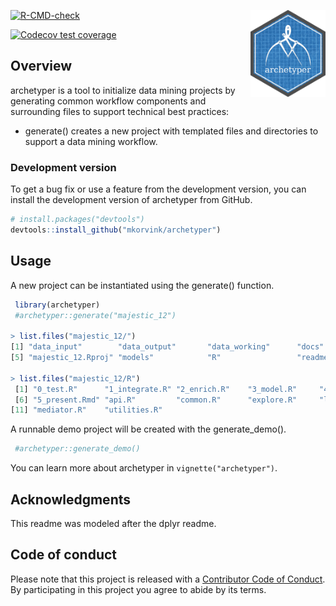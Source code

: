 <a href='https://github.com/mkorvink/archetyper/'><img src='man/figures/archetyper_hex.png' align="right" height="139" /></a>

  <!-- badges: start -->
  [![R-CMD-check](https://github.com/mkorvink/archetyper/workflows/R-CMD-check/badge.svg)](https://github.com/mkorvink/archetyper/actions)
  
   
  [![Codecov test coverage](https://codecov.io/gh/mkorvink/archetyper/branch/main/graph/badge.svg)](https://codecov.io/gh/mkorvink/archetyper?branch=main)

  <!-- badges: end -->

## Overview

archetyper is a tool to initialize data mining projects by generating common workflow components and surrounding files to support technical best practices:

  - generate() creates a new project with templated files and directories to support a data mining workflow.


### Development version

To get a bug fix or use a feature from the development version, you
can install the development version of archetyper from GitHub.

``` r
# install.packages("devtools")
devtools::install_github("mkorvink/archetyper")
```

## Usage

A new project can be instantiated using the generate() function.

``` r
 library(archetyper)
 #archetyper::generate("majestic_12")

> list.files("majestic_12/")
[1] "data_input"        "data_output"       "data_working"      "docs"             
[5] "majestic_12.Rproj" "models"            "R"                 "readme.md"     

> list.files("majestic_12/R")
 [1] "0_test.R"      "1_integrate.R" "2_enrich.R"    "3_model.R"     "4_evaluate.R" 
 [6] "5_present.Rmd" "api.R"         "common.R"      "explore.R"     "lint.R"       
[11] "mediator.R"    "utilities.R"  


```
A runnable demo project will be created with the generate_demo(). 

``` r
 #archetyper::generate_demo()

```

You can learn more about archetyper in `vignette("archetyper")`.


Acknowledgments
---------------

This readme was modeled after the dplyr readme.

## Code of conduct

Please note that this project is released with a [Contributor Code of
Conduct](https://pkgdown.r-lib.org/CODE_OF_CONDUCT.html). By
participating in this project you agree to abide by its terms.

